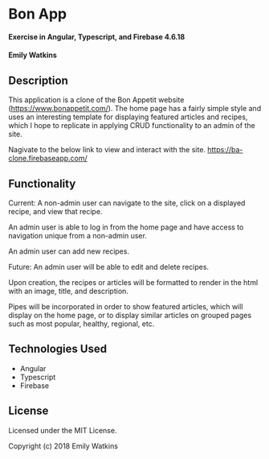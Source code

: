 # Bon App

#### Exercise in Angular, Typescript, and Firebase 4.6.18

#### Emily Watkins

## Description

This application is a clone of the Bon Appetit website (https://www.bonappetit.com/). The home page has a fairly simple style and uses an interesting template for displaying featured articles and recipes, which I hope to replicate in applying CRUD functionality to an admin of the site.

Nagivate to the below link to view and interact with the site.
https://ba-clone.firebaseapp.com/


## Functionality

Current:
A non-admin user can navigate to the site, click on a displayed recipe, and view that recipe.

An admin user is able to log in from the home page and have access to navigation unique from a non-admin user.

An admin user can add new recipes.

Future:
An admin user will be able to edit and delete recipes.

Upon creation, the recipes or articles will be formatted to render in the html with an image, title, and description.

Pipes will be incorporated in order to show featured articles, which will display on the home page, or to display similar articles on grouped pages such as most popular, healthy, regional, etc.


## Technologies Used

* Angular
* Typescript
* Firebase

## License

Licensed under the MIT License.

Copyright (c) 2018 Emily Watkins
